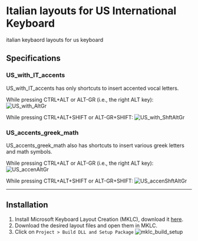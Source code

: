# Italian layouts for US International Keyboard

italian keybaord layouts for us keyboard


## Specifications

### US_with_IT_accents

US_with_IT_accents has only shortcuts to insert accented vocal letters.

While pressing CTRL+ALT or ALT-GR (i.e., the right ALT key):
![US_with_AltGr](https://github.com/MBonalumi/italian-keyboard-layout-for-us-intl-keyboard/assets/61749282/5c786e2e-5290-47e3-8305-5118b0f1ff7c)

While pressing CTRL+ALT+SHIFT or ALT-GR+SHIFT:
![US_with_ShftAltGr](https://github.com/MBonalumi/italian-keyboard-layout-for-us-intl-keyboard/assets/61749282/64851b9b-dba3-4ac9-a87b-dbb04fa3e5c8)


### US_accents_greek_math

US_accents_greek_math also has shortcuts to insert various greek letters and math symbols.

While pressing CTRL+ALT or ALT-GR (i.e., the right ALT key):
![US_accenAltGr](https://github.com/MBonalumi/italian-keyboard-layout-for-us-intl-keyboard/assets/61749282/731c3392-cb25-4057-b6da-b50af575c044)

While pressing CTRL+ALT+SHIFT or ALT-GR+SHIFT:
![US_accenShftAltGr](https://github.com/MBonalumi/italian-keyboard-layout-for-us-intl-keyboard/assets/61749282/19a7cc2c-fdfd-4700-84a8-b2b6c0e3d98b)

---

## Installation

1. Install Microsoft Keyboard Layout Creation (MKLC), download it [here](https://www.microsoft.com/en-us/download/details.aspx?id=102134).
2. Download the desired layout files and open them in MKLC.
3. Click on `Project > Build DLL and Setup Package`
![mklc_build_setup](https://github.com/MBonalumi/italian-keyboard-layout-for-us-intl-keyboard/assets/61749282/21c63b5b-511d-4892-9760-30c7ce1d6b5e)
